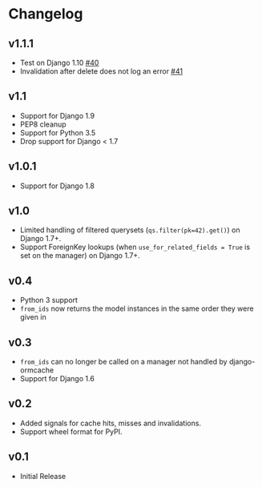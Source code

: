 Changelog
=========

v1.1.1
------

* Test on Django 1.10 [#40](https://github.com/educreations/django-ormcache/pull/40)
* Invalidation after delete does not log an error [#41](https://github.com/educreations/django-ormcache/pull/41)

v1.1
------

* Support for Django 1.9
* PEP8 cleanup
* Support for Python 3.5
* Drop support for Django < 1.7

v1.0.1
------

* Support for Django 1.8

v1.0
----

* Limited handling of filtered querysets (`qs.filter(pk=42).get()`) on Django 1.7+.
* Support ForeignKey lookups (when `use_for_related_fields = True` is set on the manager) on Django 1.7+.

v0.4
----

* Python 3 support
* `from_ids` now returns the model instances in the same order they were given in

v0.3
----

* `from_ids` can no longer be called on a manager not handled by django-ormcache
* Support for Django 1.6

v0.2
----

* Added signals for cache hits, misses and invalidations.
* Support wheel format for PyPI.

v0.1
----

* Initial Release
